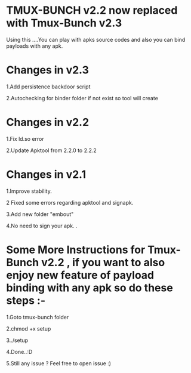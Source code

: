 # TMUX-BUNCH v2.2 now replaced with Tmux-Bunch v2.3
Using this ....You can play with apks source codes and also you can bind payloads with any apk.

# Changes in v2.3

1.Add persistence backdoor script

2.Autochecking for binder folder if not exist so tool will create 

# Changes in v2.2

1.Fix ld.so error

2.Update Apktool from 2.2.0 to 2.2.2

# Changes in v2.1

1.Improve stability.

2 Fixed some errors regarding apktool and signapk.

3.Add new folder "embout"

4.No need to sign your apk.
.
# Some More Instructions for Tmux-Bunch v2.2 , if you want to also enjoy new feature of payload binding with any apk so do these steps :-

1.Goto tmux-bunch folder

2.chmod +x setup

3../setup

4.Done..:D

5.Still any issue ? Feel free to open issue :)
